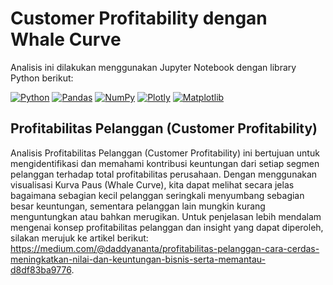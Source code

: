 # Customer Profitability dengan Whale Curve

Analisis ini dilakukan menggunakan Jupyter Notebook dengan library Python berikut:

[![Python](https://img.shields.io/badge/Python-3.10+-blue)](https://www.python.org/) 
[![Pandas](https://img.shields.io/badge/Pandas-2.1+-lightgrey)](https://pandas.pydata.org/) 
[![NumPy](https://img.shields.io/badge/NumPy-1.26+-blueviolet)](https://numpy.org/) 
[![Plotly](https://img.shields.io/badge/Plotly-5.19+-darkorange)](https://plotly.com/python/) 
[![Matplotlib](https://img.shields.io/badge/Matplotlib-3.8+-#1f77b4)](https://matplotlib.org/)


## Profitabilitas Pelanggan (Customer Profitability)

Analisis Profitabilitas Pelanggan (Customer Profitability) ini bertujuan untuk mengidentifikasi dan memahami kontribusi keuntungan dari setiap segmen pelanggan terhadap total profitabilitas perusahaan. Dengan menggunakan visualisasi Kurva Paus (Whale Curve), kita dapat melihat secara jelas bagaimana sebagian kecil pelanggan seringkali menyumbang sebagian besar keuntungan, sementara pelanggan lain mungkin kurang menguntungkan atau bahkan merugikan. Untuk penjelasan lebih mendalam mengenai konsep profitabilitas pelanggan dan insight yang dapat diperoleh, silakan merujuk ke artikel berikut: https://medium.com/@daddyananta/profitabilitas-pelanggan-cara-cerdas-meningkatkan-nilai-dan-keuntungan-bisnis-serta-memantau-d8df83ba9776.
